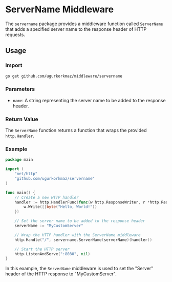 # ServerName Middleware

The `servername` package provides a middleware function called `ServerName` that adds a specified server name to the response header of HTTP requests.

Usage
-----

### Import 

```zsh
go get github.com/ugurkorkmaz/middleware/servername
```

### Parameters

-   `name`: A string representing the server name to be added to the response header.

### Return Value

The `ServerName` function returns a function that wraps the provided `http.Handler`.

### Example

```go
package main

import (
	"net/http"
	"github.com/ugurkorkmaz/servername"
)

func main() {
	// Create a new HTTP handler
	handler := http.HandlerFunc(func(w http.ResponseWriter, r *http.Request) {
		w.Write([]byte("Hello, World!"))
	})

	// Set the server name to be added to the response header
	serverName := "MyCustomServer"

	// Wrap the HTTP handler with the ServerName middleware
	http.Handle("/", servername.ServerName(serverName)(handler))

	// Start the HTTP server
	http.ListenAndServe(":8080", nil)
}
```

In this example, the `ServerName` middleware is used to set the "Server" header of the HTTP response to "MyCustomServer".
